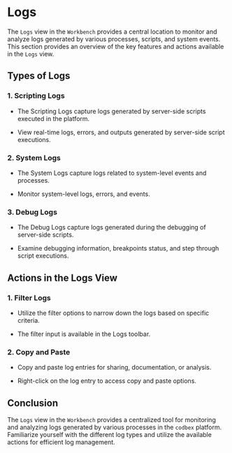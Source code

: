 # Logs

The `Logs` view in the `Workbench` provides a central location to monitor and analyze logs generated by various processes, scripts, and system events. This section provides an overview of the key features and actions available in the `Logs` view.

## Types of Logs

### 1. **Scripting Logs**

- The Scripting Logs capture logs generated by server-side scripts executed in the platform.

- View real-time logs, errors, and outputs generated by server-side script executions.

### 2. **System Logs**

- The System Logs capture logs related to system-level events and processes.

- Monitor system-level logs, errors, and events.

### 3. **Debug Logs**

- The Debug Logs capture logs generated during the debugging of server-side scripts.

- Examine debugging information, breakpoints status, and step through script executions.

## Actions in the Logs View

### 1. **Filter Logs**

- Utilize the filter options to narrow down the logs based on specific criteria.

- The filter input is available in the Logs toolbar.

### 2. **Copy and Paste**

- Copy and paste log entries for sharing, documentation, or analysis.

- Right-click on the log entry to access copy and paste options.

## Conclusion

The `Logs` view in the `Workbench` provides a centralized tool for monitoring and analyzing logs generated by various processes in the `codbex` platform. Familiarize yourself with the different log types and utilize the available actions for efficient log management.
